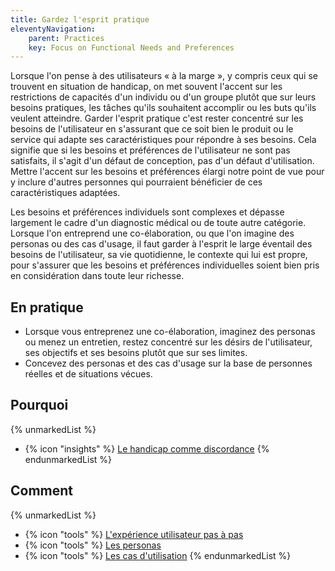 ```yaml
---
title: Gardez l'esprit pratique
eleventyNavigation:
    parent: Practices
    key: Focus on Functional Needs and Preferences
---
```


Lorsque l'on pense à des utilisateurs « à la marge », y compris ceux qui se trouvent en situation de handicap, on met
souvent l'accent sur les restrictions de capacités d'un individu ou d'un groupe plutôt que sur leurs besoins pratiques,
les tâches qu'ils souhaitent accomplir ou les buts qu'ils veulent atteindre. Garder l'esprit pratique c'est rester
concentré sur les besoins de l'utilisateur en s'assurant que ce soit bien le produit ou le service qui adapte ses
caractéristiques pour répondre à ses besoins. Cela signifie que si les besoins et préférences de l'utilisateur ne sont
pas satisfaits, il s'agit d'un défaut de conception, pas d'un défaut d'utilisation. Mettre l'accent sur les besoins et
préférences élargi notre point de vue pour y inclure d'autres personnes qui pourraient bénéficier de ces
caractéristiques adaptées.

Les besoins et préférences individuels sont complexes et dépasse largement le cadre d'un diagnostic médical ou de toute
autre catégorie. Lorsque l'on entreprend une co-élaboration, ou que l'on imagine des personas ou des cas d'usage, il
faut garder à l'esprit le large éventail des besoins de l'utilisateur, sa vie  quotidienne, le contexte qui lui est
propre, pour s'assurer que les besoins et préférences individuelles soient bien pris en considération dans toute leur
richesse.

## En pratique

* Lorsque vous entreprenez une co-élaboration, imaginez des personas ou menez un entretien, restez concentré sur les
  désirs de l'utilisateur, ses objectifs et ses besoins plutôt que sur ses limites.
* Concevez des personas et des cas d'usage sur la base de personnes réelles et de situations vécues.

## Pourquoi

{% unmarkedList %}
* {% icon "insights" %} [Le handicap comme discordance](../../perspectives/le-handicap-comme-discordance/)
{% endunmarkedList %}

## Comment

{% unmarkedList %}
* {% icon "tools" %} [L'expérience utilisateur pas à pas](../../outils/lexperience-utilisateur-pas-a-pas/)
* {% icon "tools" %} [Les personas](../../outils/les-personas/)
* {% icon "tools" %} [Les cas d'utilisation](../../outils/les-cas-dutilisation/)
{% endunmarkedList %}
